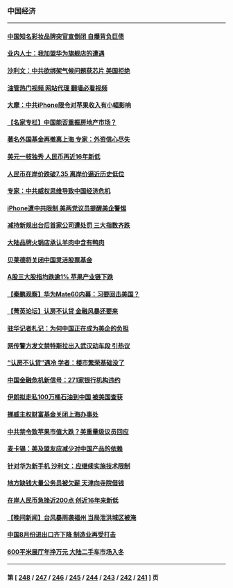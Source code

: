 ### 中国经济
---
#### [中国知名彩妆品牌突官宣倒闭 自爆背负巨债](../../pages/ncid283/n14069989.md?09091245) 
#### [业内人士：我加盟华为旗舰店的遭遇](../../pages/ncid283/n14069840.md?09091245) 
#### [沙利文：中共欲绑架气候问题获芯片 美国拒绝](../../pages/ncid283/n14069966.md?09091245) 
#### [油管热门视频 网站代理 翻墙必看视频](http://138.2.39.72:81/youtube.html?epic-marker?09091245)
#### [大摩：中共iPhone限令对苹果收入有小幅影响](../../pages/ncid283/n14069821.md?09091245) 
#### [【名家专栏】中国能否重振房地产市场？](../../pages/ncid283/n14068882.md?09091245) 
#### [著名外国基金再撤离上海 专家：外资信心尽失](../../pages/ncid283/n14069631.md?09091245) 
#### [美元一枝独秀 人民币再近16年新低](../../pages/ncid283/n14069691.md?09091245) 
#### [人民币在岸价跌破7.35 离岸价逼近历史低位](../../pages/ncid283/n14069538.md?09091245) 
#### [专家：中共威权思维导致中国经济危机](../../pages/ncid283/n14069520.md?09091245) 
#### [iPhone遭中共限制 美两党议员提醒美企警惕](../../pages/ncid283/n14069525.md?09091245) 
#### [减持新规出台后首家公司遭处罚 三大指数齐跌](../../pages/ncid283/n14069212.md?09091245) 
#### [大陆品牌火锅店承认羊肉中含有鸭肉](../../pages/ncid283/n14069234.md?09091245) 
#### [贝莱德将关闭中国灵活股票基金](../../pages/ncid283/n14069179.md?09091245) 
#### [A股三大股指均跌逾1% 苹果产业链下跌](../../pages/ncid283/n14069177.md?09091245) 
#### [【秦鹏观察】华为Mate60内幕：习要回击美国？](../../pages/ncid283/n14069169.md?09091245) 
#### [【菁英论坛】认房不认贷 金融风暴还要来](../../pages/ncid283/n14069145.md?09091245) 
#### [驻华记者札记：为何中国正在成为美企的负担](../../pages/ncid283/n14069113.md?09091245) 
#### [网传警方发文禁特斯拉出入武汉动车段 引热议](../../pages/ncid283/n14068818.md?09091245) 
#### [“认房不认贷”遇冷 学者：楼市繁荣基础没了](../../pages/ncid283/n14069094.md?09091245) 
#### [中国金融危机新信号：271家银行机构违约](../../pages/ncid283/n14069055.md?09091245) 
#### [伊朗拟走私100万桶石油到中国 被美国查获](../../pages/ncid283/n14069092.md?09091245) 
#### [挪威主权财富基金关闭上海办事处](../../pages/ncid283/n14069037.md?09091245) 
#### [中共禁令致苹果市值大跌？美重量级议员回应](../../pages/ncid283/n14069017.md?09091245) 
#### [麦卡锡：美及盟友应减少对中国产品的依赖](../../pages/ncid283/n14068836.md?09091245) 
#### [针对华为新手机 沙利文：应继续实施技术限制](../../pages/ncid283/n14068740.md?09091245) 
#### [地方缺钱大量公务员被欠薪 天津向寺院借钱](../../pages/ncid283/n14068751.md?09091245) 
#### [在岸人民币急挫近200点 创近16年来新低](../../pages/ncid283/n14068734.md?09091245) 
#### [【晚间新闻】台风暴雨袭福州 当局泄洪城区被淹](../../pages/ncid283/n14068310.md?09091245) 
#### [中国8月份进出口齐下降 制造业再受打击](../../pages/ncid283/n14068638.md?09091245) 
#### [600平米展厅年挣万元 大陆二手车市场入冬](../../pages/ncid283/n14068431.md?09091245) 

---
#### 第 [ [248](./248.md?09091245) / [247](./247.md?09091245) / [246](./246.md?09091245) / [245](./245.md?09091245) / [244](./244.md?09091245) / [243](./243.md?09091245) / [242](./242.md?09091245) / [241](./241.md?09091245) ] 页
